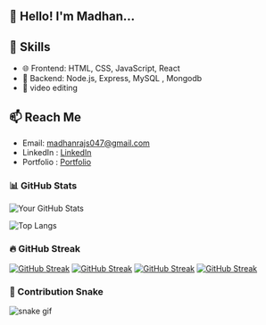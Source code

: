 ## 👋 Hello! I'm Madhan...

## 🚀 Skills
- 🌐 Frontend: HTML, CSS, JavaScript, React
- 🔧 Backend: Node.js, Express, MySQL , Mongodb
-  📁 video editing


## 📫 Reach Me
- Email: madhanrajs047@gmail.com
- LinkedIn : [LinkedIn](https://www.linkedin.com/in/madhanraj-s-35430a284)
- Portfolio : [Portfolio]()


### 📊 GitHub Stats
![Your GitHub Stats](https://github-readme-stats.vercel.app/api?username=madhan404&show_icons=true&theme=radical)

![Top Langs](https://github-readme-stats.vercel.app/api/top-langs/?username=madhan404&layout=compact&theme=radical)

### 🔥 GitHub Streak
[![GitHub Streak](https://github-readme-streak-stats.herokuapp.com/?user=madhan404&theme=radical)](https://git.io/streak-stats)
[![GitHub Streak](https://streak-stats.demolab.com/?user=madhaneey)](https://git.io/streak-stats)
[![GitHub Streak](https://streak-stats.demolab.com?user=madhan404&theme=dracula)](https://git.io/streak-stats)
<a href="https://git.io/streak-stats"><img src="https://streak-stats.demolab.com?user=madhan404&theme=dracula" alt="GitHub Streak" /></a>

### 🐍 Contribution Snake
![snake gif](https://github.com/madhan404/madhan404/blob/output/github-contribution-grid-snake.svg)

<!--
**madhan404/madhan404** is a ✨ _special_ ✨ repository because its `README.md` (this file) appears on your GitHub profile.

Here are some ideas to get you started:

- 🔭 I’m currently working on ...
- 🌱 I’m currently learning ...
- 👯 I’m looking to collaborate on ...
- 🤔 I’m looking for help with ...
- 💬 Ask me about ...
- 📫 How to reach me: ...
- 😄 Pronouns: ...
- ⚡ Fun fact: ...
-->
